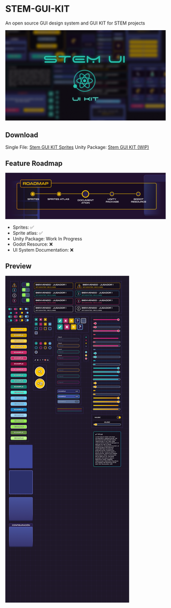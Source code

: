 # STEM-GUI-KIT
An open source GUI design system and GUI KIT for STEM projects

![portada](previews/Portada.png)

## Download

Single File: [Stem GUI KIT Sprites](STEMGUI_AssetPack.zip)
Unity Package: [Stem GUI KIT (WIP)](unity/STEMUI_AssetsPack.unitypackage)

## Feature Roadmap
![roadmap](previews/roadmap.png)

- Sprites: ✅
- Sprite atlas: ✅
- Unity Package: Work In Progress
- Godot Resource: ❌
- UI System Documentation: ❌

## Preview
![roadmap](previews/Interactions.png)
